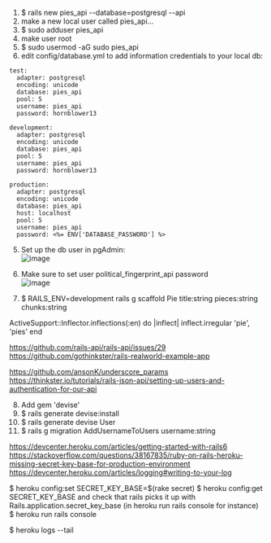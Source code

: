 1. $ rails new pies_api --database=postgresql --api
2. make a new local user called pies_api...
3. $ sudo adduser pies_api 
4. make user root
5. $ sudo usermod -aG sudo pies_api 
5. edit config/database.yml to add information credentials to your local db:
```
test:
  adapter: postgresql
  encoding: unicode
  database: pies_api
  pool: 5
  username: pies_api
  password: hornblower13

development:
  adapter: postgresql
  encoding: unicode
  database: pies_api
  pool: 5
  username: pies_api
  password: hornblower13

production:
  adapter: postgresql
  encoding: unicode
  database: pies_api
  host: localhost
  pool: 5
  username: pies_api
  password: <%= ENV['DATABASE_PASSWORD'] %>
```
5. Set up the db user in pgAdmin:  
![image](https://user-images.githubusercontent.com/1529796/91760410-8fe21d80-eb90-11ea-8f89-ba1f15f8b7bc.png)  
6. Make sure to set user political_fingerprint_api password  
![image](https://user-images.githubusercontent.com/1529796/91763604-10098280-eb93-11ea-8068-1731258db262.png)

7. $ RAILS_ENV=development rails g scaffold Pie title:string pieces:string chunks:string

ActiveSupport::Inflector.inflections(:en) do |inflect|
  inflect.irregular 'pie', 'pies'
end

https://github.com/rails-api/rails-api/issues/29
https://github.com/gothinkster/rails-realworld-example-app

https://github.com/ansonK/underscore_params
https://thinkster.io/tutorials/rails-json-api/setting-up-users-and-authentication-for-our-api

8. Add gem 'devise'
9. $ rails generate devise:install
10. $ rails generate devise User
11. $ rails g migration AddUsernameToUsers username:string


https://devcenter.heroku.com/articles/getting-started-with-rails6 
https://stackoverflow.com/questions/38167835/ruby-on-rails-heroku-missing-secret-key-base-for-production-environment
https://devcenter.heroku.com/articles/logging#writing-to-your-log

$ heroku config:set SECRET_KEY_BASE=$(rake secret)
$ heroku config:get SECRET_KEY_BASE
and check that rails picks it up with Rails.application.secret_key_base (in heroku run rails console for instance)
$ heroku run rails console

$ heroku logs --tail

